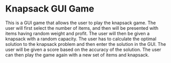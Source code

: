 # Knapsack GUI Game

This is a GUI game that allows the user to play the knapsack game. The user will first select the number of items, and then will be presented with items having random weight and profit. The user will then be given a knapsack with a random capacity. The user has to calculate the optimal solution to the knapsack problem and then enter the solution in the GUI. The user will be given a score based on the accuracy of the solution. The user can then play the game again with a new set of items and knapsack.
